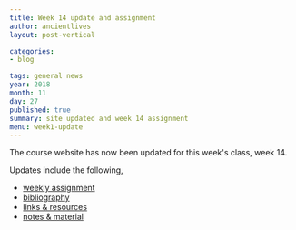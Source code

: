 ```yaml
---
title: Week 14 update and assignment
author: ancientlives
layout: post-vertical

categories:
- blog

tags: general news
year: 2018
month: 11
day: 27
published: true
summary: site updated and week 14 assignment
menu: week1-update
---
```


The course website has now been updated for this week's class, week 14.

Updates include the following,

* [weekly assignment](/weekly_assignment)
* [bibliography](/bibliography)
* [links & resources](/links)
* [notes & material](/notes)
